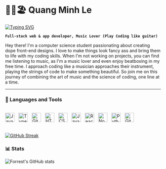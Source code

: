 # 💆‍♂️🏖 Quang Minh Le

[![Typing SVG](https://readme-typing-svg.demolab.com?font=Fira+Code&size=22&pause=1000&color=F75C7E&width=435&lines=Full-stack+web+%26+app+developer;3+years+of+coding+experience;UX%2FUI+Enthousiast)](https://git.io/typing-svg)

**`Full-stack web & app developer, Music Lover (Play Coding like guitar)`**
<br>

Hey there! I'm a computer science student passionating about creating dope front-end designs. I love to make things look fancy ass and bring them to life with my coding skills. When I'm not working on projects, you can find me listening to music, as I'm a music lover and even enjoy beatboxing in my free time. I approach coding like a musician approaches their instrument, playing the strings of code to make something beautiful. So join me on this journey of combining the art of music and the science of coding, one line at a time.

---

### 🧰 Languages and Tools
<br>

<img align="left" alt="Java" width="30px" style="padding-right:10px;" src="https://cdn.jsdelivr.net/gh/devicons/devicon/icons/java/java-original.svg"/>
<img align="left" alt="TypeScript" width="30px" style="padding-right:10px;" src="https://cdn.jsdelivr.net/gh/devicons/devicon/icons/typescript/typescript-plain.svg" />
<img align="left" alt="Git" width="30px" style="padding-right:10px;" src="https://cdn.jsdelivr.net/gh/devicons/devicon/icons/git/git-original.svg" />
<img align="left" alt="HTML" width="30px" style="padding-right:10px;" src="https://cdn.jsdelivr.net/gh/devicons/devicon/icons/html5/html5-plain.svg" />
<img align="left" alt="CSS" width="30px" style="padding-right:10px;" src="https://cdn.jsdelivr.net/gh/devicons/devicon/icons/css3/css3-plain.svg" />
<img align="left" alt="JavaScript" width="30px" style="padding-right:10px;" src="https://cdn.jsdelivr.net/gh/devicons/devicon/icons/javascript/javascript-plain.svg" />
<img align="left" alt="React" width="30px" style="padding-right:10px;" src="https://cdn.jsdelivr.net/gh/devicons/devicon/icons/react/react-original.svg" />
<img align="left" alt="NodeJS" width="30px" style="padding-right:10px;" src="https://cdn.jsdelivr.net/gh/devicons/devicon/icons/nodejs/nodejs-original.svg" />
<img align="left" alt="Python" width="30px" style="padding-right:10px;" src="https://cdn.jsdelivr.net/gh/devicons/devicon/icons/python/python-plain.svg" />
<img align="left" alt="GitHub" width="30px" style="padding-right:10px;" src="https://cdn.jsdelivr.net/gh/devicons/devicon/icons/github/github-original.svg" />
<br />
<br>
<br>

[![GitHub Streak](https://streak-stats.demolab.com?user=QuangMinh-Le)](https://git.io/streak-stats)

### 📊 Stats

![Forrest's GitHub stats](https://github-readme-stats.vercel.app/api?username=QuangMinh-Le&show_icons=true&theme=gruvbox)

<!-- ![GitHub Streak](https://streak-stats.demolab.com?user=ForrestKnight&theme=gruvbox&border_radius=4.5) -->

<!--
**QuangMinh-Le/QuangMinh-Le** is a ✨ _special_ ✨ repository because its `README.md` (this file) appears on your GitHub profile.

Here are some ideas to get you started:

- 🔭 I’m currently working on ...
- 🌱 I’m currently learning ...
- 👯 I’m looking to collaborate on ...
- 🤔 I’m looking for help with ...
- 💬 Ask me about ...
- 📫 How to reach me: ...
- 😄 Pronouns: ...
- ⚡ Fun fact: ...
-->
